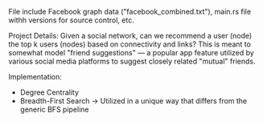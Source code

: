 File include Facebook graph data ("facebook_combined.txt"), main.rs file withh versions for source control, etc.

Project Details: Given a social network, can we recommend a user (node) the top k users (nodes) based on connectivity and links? This is meant to 
somewhat model "friend suggestions" — a popular app feature utilized by various social media platforms to suggest closely related "mutual" friends. 

Implementation:
- Degree Centrality
- Breadth-First Search -> Utilized in a unique way that differs from the generic BFS pipeline
